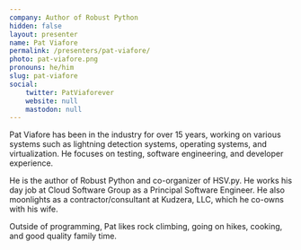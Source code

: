 ```yaml
---
company: Author of Robust Python
hidden: false
layout: presenter
name: Pat Viafore
permalink: /presenters/pat-viafore/
photo: pat-viafore.png
pronouns: he/him
slug: pat-viafore
social:
    twitter: PatViaforever
    website: null
    mastodon: null
---
```


Pat Viafore has been in the industry for over 15 years, working on various systems such as lightning detection systems, operating systems, and virtualization.  He focuses on testing, software engineering, and developer experience.

He is the author of Robust Python and co-organizer of HSV.py. He works his day job at Cloud Software Group as a Principal Software Engineer. He also moonlights as a contractor/consultant at Kudzera, LLC, which he co-owns with his wife.

Outside of programming, Pat likes rock climbing, going on hikes, cooking, and good quality family time.
